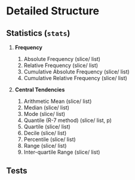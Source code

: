 # Detailed Structure

## Statistics (`stats`)

1. **Frequency**
    1. Absolute Frequency (slice/ list)
    1. Relative Frequency (slice/ list)
    1. Cumulative Absolute Frequency (slice/ list)
    1. Cumulative Relative Frequency (slice/ list)

1. **Central Tendencies**
    1. Arithmetic Mean (slice/ list)
    1. Median (slice/ list)
    1. Mode (slice/ list)
    1. Quantile (R-7 method) (slice/ list, p)
    1. Quartile (slice/ list)
    1. Decile (slice/ list)
    1. Percentile (slice/ list)
    1. Range (slice/ list)
    1. Inter-quartile Range (slice/ list)



## Tests


